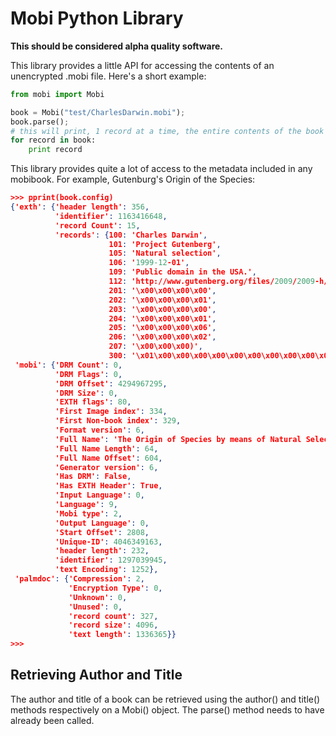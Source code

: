 Mobi Python Library
===================
**This should be considered alpha quality software.**

This library provides a little API for accessing the contents of an unencrypted .mobi file.  Here's a short example:

```python
from mobi import Mobi

book = Mobi("test/CharlesDarwin.mobi");
book.parse();
# this will print, 1 record at a time, the entire contents of the book
for record in book:
    print record
```
This library provides quite a lot of access to the metadata included in any mobibook.  For example, Gutenburg's Origin of the Species:
```json
>>> pprint(book.config)
{'exth': {'header length': 356,
          'identifier': 1163416648,
          'record Count': 15,
          'records': {100: 'Charles Darwin',
                      101: 'Project Gutenberg',
                      105: 'Natural selection',
                      106: '1999-12-01',
                      109: 'Public domain in the USA.',
                      112: 'http://www.gutenberg.org/files/2009/2009-h/2009-h.htm',
                      201: '\x00\x00\x00\x00',
                      202: '\x00\x00\x00\x01',
                      203: '\x00\x00\x00\x00',
                      204: '\x00\x00\x00\x01',
                      205: '\x00\x00\x00\x06',
                      206: '\x00\x00\x00\x02',
                      207: '\x00\x00\x00)',
                      300: '\x01\x00\x00\x00\x00\x00\x00\x00\x00\x00\x00\x00\x00\x00\x00\x80\x00 \x00\x00\x00\x00\x00\x00\x00\x00\x00\x00\x00\x00\x00\x00\xf4\xed\xec\xbe@\x94'}},
 'mobi': {'DRM Count': 0,
          'DRM Flags': 0,
          'DRM Offset': 4294967295,
          'DRM Size': 0,
          'EXTH flags': 80,
          'First Image index': 334,
          'First Non-book index': 329,
          'Format version': 6,
          'Full Name': 'The Origin of Species by means of Natural Selection, 6th Edition',
          'Full Name Length': 64,
          'Full Name Offset': 604,
          'Generator version': 6,
          'Has DRM': False,
          'Has EXTH Header': True,
          'Input Language': 0,
          'Language': 9,
          'Mobi type': 2,
          'Output Language': 0,
          'Start Offset': 2808,
          'Unique-ID': 4046349163,
          'header length': 232,
          'identifier': 1297039945,
          'text Encoding': 1252},
 'palmdoc': {'Compression': 2,
             'Encryption Type': 0,
             'Unknown': 0,
             'Unused': 0,
             'record count': 327,
             'record size': 4096,
             'text length': 1336365}}
>>>
```
## Retrieving Author and Title
The author and title of a book can be retrieved using the author() and title()
methods respectively on a Mobi() object. The parse() method needs to have
already been called.
